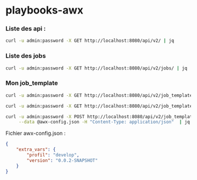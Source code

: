 # playbooks-awx

### Liste des api :

```bash
curl -u admin:password -X GET http://localhost:8080/api/v2/ | jq
```

### Liste des jobs

```bash
curl -u admin:password -X GET http://localhost:8080/api/v2/jobs/ | jq
```

### Mon job_template


```bash
curl -u admin:password -X GET http://localhost:8080/api/v2/job_templates/ | jq

curl -u admin:password -X GET http://localhost:8080/api/v2/job_templates/11/ | jq

curl -u admin:password -X POST http://localhost:8080/api/v2/job_templates/11/launch/ \
     --data @awx-config.json -H "Content-Type: application/json"  | jq
```

Fichier awx-config.json :

```json
{
    "extra_vars": {
        "profil": "develop",
        "version": "0.0.2-SNAPSHOT"
    }
}
```